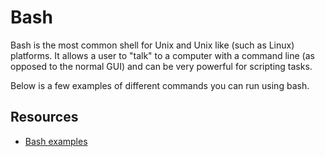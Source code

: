 # Bash 

Bash is the most common shell for Unix and Unix like (such as Linux) platforms. It allows a user to "talk" to a computer with a command line (as opposed to the normal GUI) and can be very powerful for scripting tasks.

Below is a few examples of different commands you can run using bash. 

## Resources 

- [Bash examples](https://github.com/OSUOSC/command-line-introduction)  